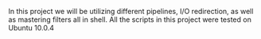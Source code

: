 In this project we will be utilizing different pipelines, I/O redirection, as well as mastering filters all in shell.
All the scripts in this project were tested on Ubuntu 10.0.4
